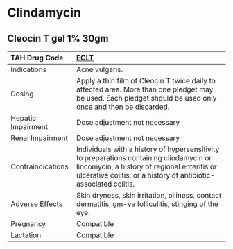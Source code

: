 # Clindamycin

## Cleocin T gel 1% 30gm

| TAH Drug Code      | [**ECLT**](https://www.tahsda.org.tw/drugs/hissearch.php?drug_code=ECLT)                                                                                                                                   |
|:-------------------|:-----------------------------------------------------------------------------------------------------------------------------------------------------------------------------------------------------------|
| Indications        | Acne vulgaris.                                                                                                                                                                                             |
| Dosing             | Apply a thin film of Cleocin T twice daily to affected area. More than one pledget may be used. Each pledget should be used only once and then be discarded.                                               |
| Hepatic Impairment | Dose adjustment not necessary                                                                                                                                                                              |
| Renal Impairment   | Dose adjustment not necessary                                                                                                                                                                              |
| Contraindications  | Individuals with a history of hypersensitivity to preparations containing clindamycin or lincomycin, a history of regional enteritis or ulcerative colitis, or a history of antibiotic-associated colitis. |
| Adverse Effects    | Skin dryness, skin irritation, oiliness, contact dermatitis, gm-ve folliculitis, stinging of the eye.                                                                                                      |
| Pregnancy          | Compatible                                                                                                                                                                                                 |
| Lactation          | Compatible                                                                                                                                                                                                 |

